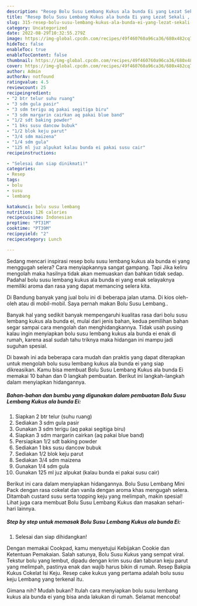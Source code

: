 ```yaml
---
description: "Resep Bolu Susu Lembang Kukus ala bunda Ei yang Lezat Sekali , Menggugah Selera"
title: "Resep Bolu Susu Lembang Kukus ala bunda Ei yang Lezat Sekali , Menggugah Selera"
slug: 315-resep-bolu-susu-lembang-kukus-ala-bunda-ei-yang-lezat-sekali-menggugah-selera
category: Uncategorized
date: 2022-08-29T10:32:55.279Z
image: https://img-global.cpcdn.com/recipes/49f460760a96ca36/680x482cq70/bolu-susu-lembang-kukus-ala-bunda-ei-foto-resep-utama.jpg
hideToc: false
enableToc: true
enableTocContent: false
thumbnail: https://img-global.cpcdn.com/recipes/49f460760a96ca36/680x482cq70/bolu-susu-lembang-kukus-ala-bunda-ei-foto-resep-utama.jpg
cover: https://img-global.cpcdn.com/recipes/49f460760a96ca36/680x482cq70/bolu-susu-lembang-kukus-ala-bunda-ei-foto-resep-utama.jpg
author: Admin
authorAv: notfound
ratingvalue: 4.5
reviewcount: 25
recipeingredient:
- "2 btr telur suhu ruang"
- "3 sdm gula pasir"
- "3 sdm terigu aq pakai segitiga biru"
- "3 sdm margarin cairkan aq pakai blue band"
- "1/2 sdt baking powder"
- "1 bks susu dancow bubuk"
- "1/2 blok keju parut"
- "3/4 sdm maizena"
- "1/4 sdm gula"
- "125 ml juz alpukat kalau bunda ei pakai susu cair"
recipeinstructions:

- "Selesai dan siap dinikmati!"
categories:
- Resep
tags:
- bolu
- susu
- lembang

katakunci: bolu susu lembang 
nutrition: 126 calories
recipecuisine: Indonesian
preptime: "PT31M"
cooktime: "PT39M"
recipeyield: "2"
recipecategory: Lunch

---
```



Sedang mencari inspirasi resep bolu susu lembang kukus ala bunda ei yang menggugah selera? Cara menyiapkannya sangat gampang. Tapi Jika keliru mengolah maka hasilnya tidak akan memuaskan dan bahkan tidak sedap. Padahal bolu susu lembang kukus ala bunda ei yang enak selayaknya memiliki aroma dan rasa yang dapat memancing selera kita.


Di Bandung banyak yang jual bolu ini di beberapa jalan utama. Di kios oleh-oleh atau di mobil-mobil. Saya pernah makan Bolu Susu Lembang..

Banyak hal yang sedikit banyak mempengaruhi kualitas rasa dari bolu susu lembang kukus ala bunda ei, mulai dari jenis bahan, kedua pemilihan bahan segar sampai cara mengolah dan menghidangkannya. Tidak usah pusing kalau ingin menyiapkan bolu susu lembang kukus ala bunda ei enak di rumah, karena asal sudah tahu triknya maka hidangan ini mampu jadi suguhan spesial.


Di bawah ini ada beberapa cara mudah dan praktis yang dapat diterapkan untuk mengolah bolu susu lembang kukus ala bunda ei yang siap dikreasikan. Kamu bisa membuat Bolu Susu Lembang Kukus ala bunda Ei memakai 10 bahan dan 0 langkah pembuatan. Berikut ini langkah-langkah dalam menyiapkan hidangannya.

<!--inarticleads1-->

##### Bahan-bahan dan bumbu yang digunakan dalam pembuatan Bolu Susu Lembang Kukus ala bunda Ei:

1. Siapkan 2 btr telur (suhu ruang)
1. Sediakan 3 sdm gula pasir
1. Gunakan 3 sdm terigu (aq pakai segitiga biru)
1. Siapkan 3 sdm margarin cairkan (aq pakai blue band)
1. Persiapkan 1/2 sdt baking powder
1. Sediakan 1 bks susu dancow bubuk
1. Sediakan 1/2 blok keju parut
1. Sediakan 3/4 sdm maizena
1. Gunakan 1/4 sdm gula
1. Gunakan 125 ml juz alpukat (kalau bunda ei pakai susu cair)


Berikut ini cara dalam menyiapkan hidangannya. Bolu Susu Lembang Mini Pack dengan rasa cokelat dan vanila dengan aroma khas mengugah selera. Ditambah custard susu serta topping keju yang melimpah, makin spesial! Lihat juga cara membuat Bolu Susu Lembang Kukus dan masakan sehari-hari lainnya. 

<!--inarticleads2-->

##### Step by step untuk memasak Bolu Susu Lembang Kukus ala bunda Ei:


1. Selesai dan siap dihidangkan!

Dengan memakai Cookpad, kamu menyetujui Kebijakan Cookie dan Ketentuan Pemakaian. Salah satunya, Bolu Susu Kukus yang sempat viral. Tekstur bolu yang lembut, dipadu dengan krim susu dan taburan keju parut yang melimpah, pastinya enak dan wajib harus bikin di rumah. Resep Bakpia Kukus Cokelat Isi Keju. Resep cake kukus yang pertama adalah bolu susu keju Lembang yang terkenal itu. 

Gimana nih? Mudah bukan? Itulah cara menyiapkan bolu susu lembang kukus ala bunda ei yang bisa anda lakukan di rumah. Selamat mencoba!
